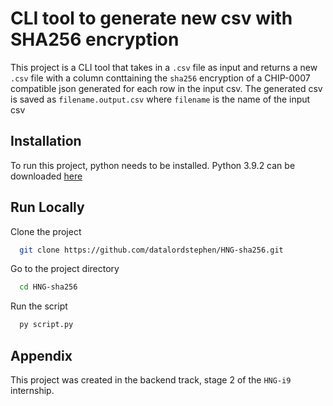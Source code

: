 
#   CLI tool to generate new csv with SHA256 encryption

This project is a CLI tool that takes in a `.csv` file as input and returns a new `.csv` file with a column conttaining the `sha256` encryption of a CHIP-0007 compatible json generated for each row in the input csv. The generated csv is saved as `filename.output.csv` where `filename` is the name of the input csv
## Installation

To run this project, python needs to be installed. Python 3.9.2 can be downloaded [here](https://www.python.org/downloads/release/python-392/)

    
## Run Locally

Clone the project

```bash
  git clone https://github.com/datalordstephen/HNG-sha256.git
```

Go to the project directory

```bash
  cd HNG-sha256
```

Run the script

```bash
  py script.py
```


## Appendix
This project was created in the backend track, stage 2 of the `HNG-i9` internship.

